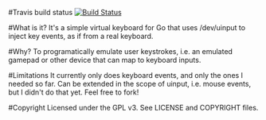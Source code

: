 #Travis build status
[![Build Status](https://travis-ci.org/galaktor/gostwriter.svg)](https://travis-ci.org/galaktor/gostwriter)

#What is it?
It's a simple virtual keyboard for Go that uses /dev/uinput to inject key events, as if from a real keyboard.

#Why?
To programatically emulate user keystrokes, i.e. an emulated gamepad or other device that can map to keyboard inputs.

#Limitations
It currently only does keyboard events, and only the ones I needed so far. Can be extended in the scope of uinput, i.e. mouse events, but I didn't do that yet. Feel free to fork!

#Copyright
Licensed under the GPL v3. See LICENSE and COPYRIGHT files.